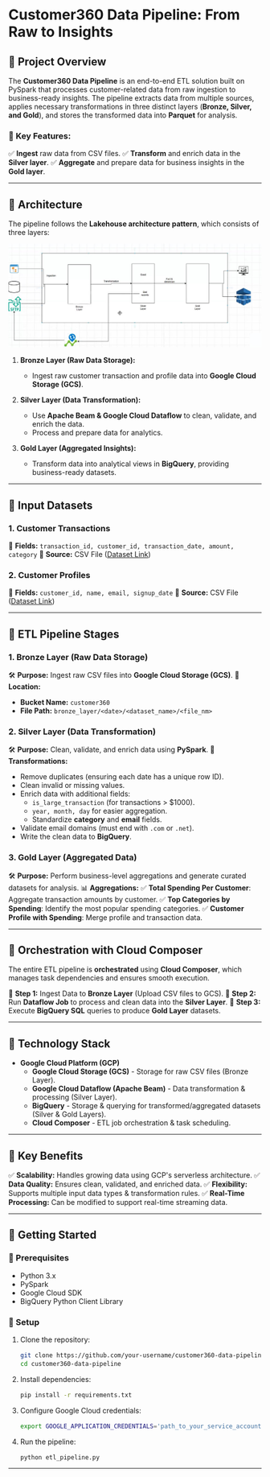 # Customer360 Data Pipeline: From Raw to Insights

## 📌 Project Overview
The **Customer360 Data Pipeline** is an end-to-end ETL solution built on PySpark that processes customer-related data from raw ingestion to business-ready insights. The pipeline extracts data from multiple sources, applies necessary transformations in three distinct layers (**Bronze, Silver, and Gold**), and stores the transformed data into **Parquet** for analysis.

### 🚀 Key Features:
✅ **Ingest** raw data from CSV files.
✅ **Transform** and enrich data in the **Silver layer**.
✅ **Aggregate** and prepare data for business insights in the **Gold layer**.

---

## 📌 Architecture
The pipeline follows the **Lakehouse architecture pattern**, which consists of three layers:

![Architecture Diagram](architecture.jpg)

1. **Bronze Layer (Raw Data Storage):**
   - Ingest raw customer transaction and profile data into **Google Cloud Storage (GCS)**.

2. **Silver Layer (Data Transformation):**
   - Use **Apache Beam & Google Cloud Dataflow** to clean, validate, and enrich the data.
   - Process and prepare data for analytics.

3. **Gold Layer (Aggregated Insights):**
   - Transform data into analytical views in **BigQuery**, providing business-ready datasets.

---

## 📌 Input Datasets

### 1. Customer Transactions
📂 **Fields:** `transaction_id, customer_id, transaction_date, amount, category`
📂 **Source:** CSV File ([Dataset Link](https://docs.google.com/spreadsheets/d/1U5esDcKDWzbEothjo9RXPmK5dcaYTgyc6DOPceSjLGk/edit?usp=sharing))

### 2. Customer Profiles
📂 **Fields:** `customer_id, name, email, signup_date`
📂 **Source:** CSV File ([Dataset Link](https://docs.google.com/spreadsheets/d/1Yk8YLIf87tHvKaz5D5O9N6JoUZZPZqM_wnjih_3EP_0/edit?usp=sharing))

---

## 📌 ETL Pipeline Stages

### 1. Bronze Layer (Raw Data Storage)
🛠 **Purpose:** Ingest raw CSV files into **Google Cloud Storage (GCS)**.
📌 **Location:**
   - **Bucket Name:** `customer360`
   - **File Path:** `bronze_layer/<date>/<dataset_name>/<file_nm>`

### 2. Silver Layer (Data Transformation)
🛠 **Purpose:** Clean, validate, and enrich data using **PySpark**.
🚀 **Transformations:**
- Remove duplicates (ensuring each date has a unique row ID).
- Clean invalid or missing values.
- Enrich data with additional fields:
  - `is_large_transaction` (for transactions > $1000).
  - `year, month, day` for easier aggregation.
  - Standardize **category** and **email** fields.
- Validate email domains (must end with `.com` or `.net`).
- Write the clean data to **BigQuery**.

### 3. Gold Layer (Aggregated Data)
🛠 **Purpose:** Perform business-level aggregations and generate curated datasets for analysis.
📊 **Aggregations:**
✅ **Total Spending Per Customer**: Aggregate transaction amounts by customer.
✅ **Top Categories by Spending**: Identify the most popular spending categories.
✅ **Customer Profile with Spending**: Merge profile and transaction data.

---

## 📌 Orchestration with Cloud Composer
The entire ETL pipeline is **orchestrated** using **Cloud Composer**, which manages task dependencies and ensures smooth execution.

🔹 **Step 1:** Ingest Data to **Bronze Layer** (Upload CSV files to GCS).
🔹 **Step 2:** Run **Dataflow Job** to process and clean data into the **Silver Layer**.
🔹 **Step 3:** Execute **BigQuery SQL** queries to produce **Gold Layer** datasets.

---

## 📌 Technology Stack
- **Google Cloud Platform (GCP)**
  - **Google Cloud Storage (GCS)** - Storage for raw CSV files (Bronze Layer).
  - **Google Cloud Dataflow (Apache Beam)** - Data transformation & processing (Silver Layer).
  - **BigQuery** - Storage & querying for transformed/aggregated datasets (Silver & Gold Layers).
  - **Cloud Composer** - ETL job orchestration & task scheduling.

---

## 📌 Key Benefits
✅ **Scalability:** Handles growing data using GCP's serverless architecture.
✅ **Data Quality:** Ensures clean, validated, and enriched data.
✅ **Flexibility:** Supports multiple input data types & transformation rules.
✅ **Real-Time Processing:** Can be modified to support real-time streaming data.

---

## 📌 Getting Started
### 🔧 Prerequisites
- Python 3.x
- PySpark
- Google Cloud SDK
- BigQuery Python Client Library

### 🚀 Setup
1. Clone the repository:
   ```sh
   git clone https://github.com/your-username/customer360-data-pipeline.git
   cd customer360-data-pipeline
   ```
2. Install dependencies:
   ```sh
   pip install -r requirements.txt
   ```
3. Configure Google Cloud credentials:
   ```sh
   export GOOGLE_APPLICATION_CREDENTIALS='path_to_your_service_account.json'
   ```
4. Run the pipeline:
   ```sh
   python etl_pipeline.py
   ```
---
